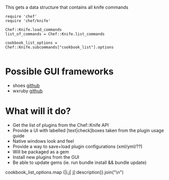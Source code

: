 This gets a data structure that contains all knife commands
```
require 'chef'
require 'chef/knife'

Chef::Knife.load_commands
list_of_commands = Chef::Knife.list_commands

cookbook_list_options = Chef::Knife.subcommands["cookbook_list"].options


```

# Possible GUI frameworks

- shoes [github](https://github.com/shoes/shoes4)
- wxruby [github](https://github.com/sfeu/wxruby)

# What will it do?

- Get the list of plugins from the Chef::Knife API
- Provide a UI with labelled [text|check]boxes taken from the plugin usage guide
- Native windows look and feel
- Provide a way to save+load plugin configurations (xml/yml/??)
- Will be packaged as a gem
- Install new plugins from the GUI
- Be able to update gems (ie. run bundle install && bundle update)


cookbook_list_options.map {|i,j| j[:description]}.join("\n")

